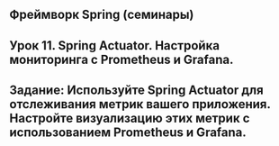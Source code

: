 ## Фреймворк Spring (семинары)
## Урок 11. Spring Actuator. Настройка мониторинга с Prometheus и Grafana.
## Задание: Используйте Spring Actuator для отслеживания метрик вашего приложения. Настройте визуализацию этих метрик с использованием Prometheus и Grafana.